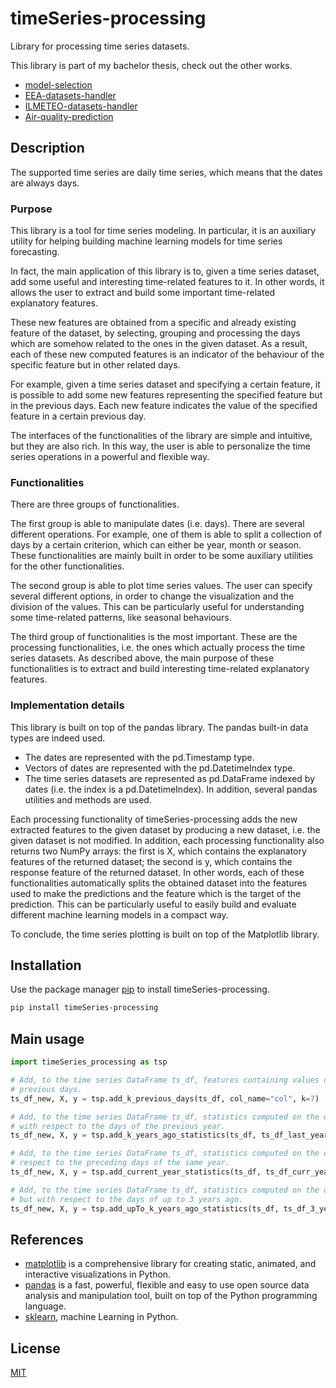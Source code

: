 # timeSeries-processing
Library for processing time series datasets.

This library is part of my bachelor thesis, check out the other works.
- [model-selection](https://github.com/EnricoPittini/model-selection)
- [EEA-datasets-handler](https://github.com/EnricoPittini/EEA-datasets-handler)
- [ILMETEO-datasets-handler](https://github.com/EnricoPittini/ILMETEO-datasets-handler)
- [Air-quality-prediction](https://github.com/EnricoPittini/Air-quality-prediction)

## Description
The supported time series are daily time series, which means that the dates are always days.

### Purpose
This library is a tool for time series modeling. In particular, it is an auxiliary utility for helping building machine learning models for time series forecasting.

In fact, the main application of this library is to, given a time series dataset, add some useful and interesting time-related features to it.
In other words, it allows the user to extract and build some important time-related explanatory features.

These new features are obtained from a specific and already existing feature of the dataset, by selecting, grouping and processing the days which are somehow related to the ones in the given dataset.
As a result, each of these new computed features is an indicator of the behaviour of the specific feature but in other related days.

For example, given a time series dataset and specifying a certain feature, it is possible to add some new features representing the specified feature but in the previous days.
Each new feature indicates the value of the specified feature in a certain previous day.

The interfaces of the functionalities of the library are simple and intuitive, but they are also rich. In this way, the user is able to personalize the time series operations in a powerful and flexible way.

### Functionalities
There are three groups of functionalities.

The first group is able to manipulate dates (i.e. days). There are several different operations.
For example, one of them is able to split a collection of days by a certain criterion, which can either be year, month or season.
These functionalities are mainly built in order to be some auxiliary utilities for the other functionalities.

The second group is able to plot time series values.
The user can specify several different options, in order to change the visualization and the division of the values. This can be particularly useful for understanding some time-related patterns, like seasonal behaviours.

The third group of functionalities is the most important. These are the processing functionalities, i.e. the ones which actually process the time series datasets.
As described above, the main purpose of these functionalities is to extract and build interesting time-related explanatory features.

### Implementation details
This library is built on top of the pandas library.
The pandas built-in data types are indeed used.
- The dates are represented with the pd.Timestamp type.
- Vectors of dates are represented with the pd.DatetimeIndex type.
- The time series datasets are represented as pd.DataFrame indexed by dates (i.e. the index is a  pd.DatetimeIndex).
In addition, several pandas utilities and methods are used.

Each processing functionality of timeSeries-processing adds the new extracted features to the given dataset by producing a new dataset, i.e. the given dataset is not modified.
In addition, each processing functionality also returns two NumPy arrays: the first is X, which contains the explanatory features of the returned dataset; the second is y, which contains the response feature of the returned dataset.
In other words, each of these functionalities automatically splits the obtained dataset into the features used to make the predictions and the feature which is the target of the prediction.
This can be particularly useful to easily build and evaluate different machine learning models in a compact way.

To conclude, the time series plotting is built on top of the Matplotlib library.

## Installation
Use the package manager [pip](https://pip.pypa.io/en/stable/) to install timeSeries-processing.

```bash
pip install timeSeries-processing
```

## Main usage

```python
import timeSeries_processing as tsp

# Add, to the time series DataFrame ts_df, features containing values of the specified column "col" but related to the 7
# previous days.
ts_df_new, X, y = tsp.add_k_previous_days(ts_df, col_name="col", k=7)

# Add, to the time series DataFrame ts_df, statistics computed on the other given time series DataFrame ts_df_last_year, but
# with respect to the days of the previous year.
ts_df_new, X, y = tsp.add_k_years_ago_statistics(ts_df, ts_df_last_year, k=1)

# Add, to the time series DataFrame ts_df, statistics computed on the other given time series DataFrame ts_df_curr_year, with
# respect to the preceding days of the same year.
ts_df_new, X, y = tsp.add_current_year_statistics(ts_df, ts_df_curr_year)

# Add, to the time series DataFrame ts_df, statistics computed on the other given time series DataFrame ts_df_3_years_ago,
# but with respect to the days of up to 3 years ago.
ts_df_new, X, y = tsp.add_upTo_k_years_ago_statistics(ts_df, ts_df_3_years_ago, k=3)
```

## References
- [matplotlib](https://matplotlib.org/stable/index.html) is a comprehensive library for creating static, animated, and interactive visualizations in Python.
- [pandas](https://pandas.pydata.org/) is a fast, powerful, flexible and easy to use open source data analysis and manipulation tool,
built on top of the Python programming language.
- [sklearn](https://scikit-learn.org/stable/index.html), machine Learning in Python.

## License
[MIT](https://choosealicense.com/licenses/mit/)
